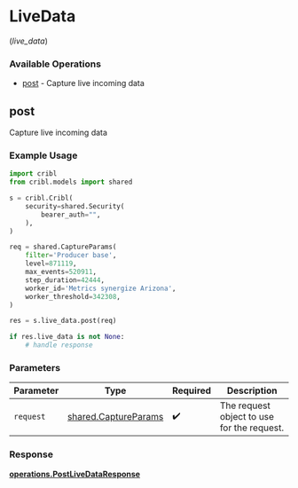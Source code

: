 # LiveData
(*live_data*)

### Available Operations

* [post](#post) - Capture live incoming data

## post

Capture live incoming data

### Example Usage

```python
import cribl
from cribl.models import shared

s = cribl.Cribl(
    security=shared.Security(
        bearer_auth="",
    ),
)

req = shared.CaptureParams(
    filter='Producer base',
    level=871119,
    max_events=520911,
    step_duration=42444,
    worker_id='Metrics synergize Arizona',
    worker_threshold=342308,
)

res = s.live_data.post(req)

if res.live_data is not None:
    # handle response
```

### Parameters

| Parameter                                                    | Type                                                         | Required                                                     | Description                                                  |
| ------------------------------------------------------------ | ------------------------------------------------------------ | ------------------------------------------------------------ | ------------------------------------------------------------ |
| `request`                                                    | [shared.CaptureParams](../../models/shared/captureparams.md) | :heavy_check_mark:                                           | The request object to use for the request.                   |


### Response

**[operations.PostLiveDataResponse](../../models/operations/postlivedataresponse.md)**

